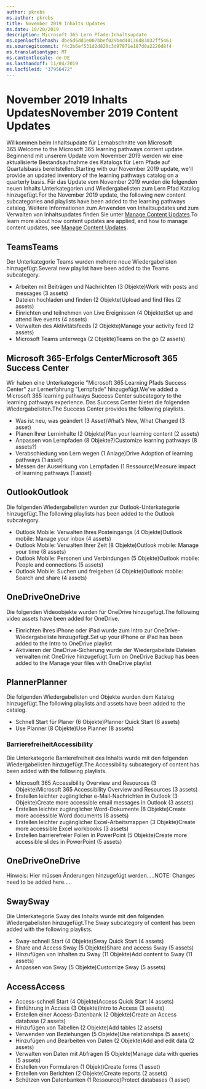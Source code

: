 ```yaml
---
author: pkrebs
ms.author: pkrebs
title: November 2019 Inhalts Updates
ms.date: 10/20/2019
description: Microsoft 365 Lern Pfade-Inhaltsupdate
ms.openlocfilehash: dbe5d6dd1e007bbef029b4d40136d83032ff5461
ms.sourcegitcommit: f4c2b6ef531d2d820c3d97871e187d0a2220d8f4
ms.translationtype: MT
ms.contentlocale: de-DE
ms.lasthandoff: 11/04/2019
ms.locfileid: "37956472"
---
```

# <a name="november-2019-content-updates"></a><span data-ttu-id="61691-103">November 2019 Inhalts Updates</span><span class="sxs-lookup"><span data-stu-id="61691-103">November 2019 Content Updates</span></span>
<span data-ttu-id="61691-104">Willkommen beim Inhaltsupdate für Lernabschnitte von Microsoft 365.</span><span class="sxs-lookup"><span data-stu-id="61691-104">Welcome to the Microsoft 365 learning pathways content update.</span></span> <span data-ttu-id="61691-105">Beginnend mit unserem Update vom November 2019 werden wir eine aktualisierte Bestandsaufnahme des Katalogs für Lern Pfade auf Quartalsbasis bereitstellen.</span><span class="sxs-lookup"><span data-stu-id="61691-105">Starting with our November 2019 update, we'll provide an updated inventory of the learning pathways catalog on a quarterly basis.</span></span> <span data-ttu-id="61691-106">Für das Update vom November 2019 wurden die folgenden neuen Inhalts Unterkategorien und Wiedergabelisten zum Lern Pfad Katalog hinzugefügt.</span><span class="sxs-lookup"><span data-stu-id="61691-106">For the November 2019 update, the following new content subcategories and playlists have been added to the learning pathways catalog.</span></span> <span data-ttu-id="61691-107">Weitere Informationen zum Anwenden von Inhaltsupdates und zum Verwalten von Inhaltsupdates finden Sie unter [Manage Content Updates](custom_contentupdatesmanage.md).</span><span class="sxs-lookup"><span data-stu-id="61691-107">To learn more about how content updates are applied, and how to manage content updates, see [Manage Content Updates](custom_contentupdatesmanage.md).</span></span>    

## <a name="teams"></a><span data-ttu-id="61691-108">Teams</span><span class="sxs-lookup"><span data-stu-id="61691-108">Teams</span></span>
<span data-ttu-id="61691-109">Der Unterkategorie Teams wurden mehrere neue Wiedergabelisten hinzugefügt.</span><span class="sxs-lookup"><span data-stu-id="61691-109">Several new playlist have been added to the Teams subcategory.</span></span>
- <span data-ttu-id="61691-110">Arbeiten mit Beiträgen und Nachrichten (3 Objekte)</span><span class="sxs-lookup"><span data-stu-id="61691-110">Work with posts and messages (3 assets)</span></span>
- <span data-ttu-id="61691-111">Dateien hochladen und finden (2 Objekte)</span><span class="sxs-lookup"><span data-stu-id="61691-111">Upload and find files (2 assets)</span></span>
- <span data-ttu-id="61691-112">Einrichten und teilnehmen von Live Ereignissen (4 Objekte)</span><span class="sxs-lookup"><span data-stu-id="61691-112">Set up and attend live events (4 assets)</span></span>
- <span data-ttu-id="61691-113">Verwalten des Aktivitätsfeeds (2 Objekte)</span><span class="sxs-lookup"><span data-stu-id="61691-113">Manage your activity feed (2 assets)</span></span>
- <span data-ttu-id="61691-114">Microsoft Teams unterwegs (2 Objekte)</span><span class="sxs-lookup"><span data-stu-id="61691-114">Teams on the go (2 assets)</span></span>

## <a name="microsoft-365-success-center"></a><span data-ttu-id="61691-115">Microsoft 365-Erfolgs Center</span><span class="sxs-lookup"><span data-stu-id="61691-115">Microsoft 365 Success Center</span></span>
<span data-ttu-id="61691-116">Wir haben eine Unterkategorie "Microsoft 365 Learning Pfads Success Center" zur Lernerfahrung "Lernpfade" hinzugefügt.</span><span class="sxs-lookup"><span data-stu-id="61691-116">We've added a Microsoft 365 learning pathways Success Center subcategory to the learning pathways experience.</span></span> <span data-ttu-id="61691-117">Das Success Center bietet die folgenden Wiedergabelisten.</span><span class="sxs-lookup"><span data-stu-id="61691-117">The Success Center provides the following playlists.</span></span>
- <span data-ttu-id="61691-118">Was ist neu, was geändert (3 Asset)</span><span class="sxs-lookup"><span data-stu-id="61691-118">What’s New, What Changed (3 asset)</span></span>
- <span data-ttu-id="61691-119">Planen Ihrer Lerninhalte (2 Objekte)</span><span class="sxs-lookup"><span data-stu-id="61691-119">Plan your learning content (2 assets)</span></span>
- <span data-ttu-id="61691-120">Anpassen von Lernpfaden (8 Objekte?)</span><span class="sxs-lookup"><span data-stu-id="61691-120">Customize learning pathways (8 assets?)</span></span>
- <span data-ttu-id="61691-121">Verabschiedung von Lern wegen (1 Anlage)</span><span class="sxs-lookup"><span data-stu-id="61691-121">Drive Adoption of learning pathways (1 asset)</span></span>
- <span data-ttu-id="61691-122">Messen der Auswirkung von Lernpfaden (1 Ressource)</span><span class="sxs-lookup"><span data-stu-id="61691-122">Measure impact of learning pathways (1 asset)</span></span>

## <a name="outlook"></a><span data-ttu-id="61691-123">Outlook</span><span class="sxs-lookup"><span data-stu-id="61691-123">Outlook</span></span>
<span data-ttu-id="61691-124">Die folgenden Wiedergabelisten wurden zur Outlook-Unterkategorie hinzugefügt.</span><span class="sxs-lookup"><span data-stu-id="61691-124">The following playlists has been added to the Outlook subcategory.</span></span> 
- <span data-ttu-id="61691-125">Outlook Mobile: Verwalten Ihres Posteingangs (4 Objekte)</span><span class="sxs-lookup"><span data-stu-id="61691-125">Outlook mobile: Manage your inbox (4 assets)</span></span>
- <span data-ttu-id="61691-126">Outlook Mobile: Verwalten Ihrer Zeit (8 Objekte)</span><span class="sxs-lookup"><span data-stu-id="61691-126">Outlook mobile: Manage your time (8 assets)</span></span>
- <span data-ttu-id="61691-127">Outlook Mobile: Personen und Verbindungen (5 Objekte)</span><span class="sxs-lookup"><span data-stu-id="61691-127">Outlook mobile: People and connections (5 assets)</span></span>
- <span data-ttu-id="61691-128">Outlook Mobile: Suchen und freigeben (4 Objekte)</span><span class="sxs-lookup"><span data-stu-id="61691-128">Outlook mobile: Search and share (4 assets)</span></span>

## <a name="onedrive"></a><span data-ttu-id="61691-129">OneDrive</span><span class="sxs-lookup"><span data-stu-id="61691-129">OneDrive</span></span>
<span data-ttu-id="61691-130">Die folgenden Videoobjekte wurden für OneDrive hinzugefügt.</span><span class="sxs-lookup"><span data-stu-id="61691-130">The following video assets have been added for OneDrive.</span></span> 
- <span data-ttu-id="61691-131">Einrichten Ihres iPhone oder iPad wurde zum Intro zur OneDrive-Wiedergabeliste hinzugefügt.</span><span class="sxs-lookup"><span data-stu-id="61691-131">Set up your iPhone or iPad has been added to the Intro to OneDrive playlist</span></span>
- <span data-ttu-id="61691-132">Aktivieren der OneDrive-Sicherung wurde der Wiedergabeliste Dateien verwalten mit OneDrive hinzugefügt.</span><span class="sxs-lookup"><span data-stu-id="61691-132">Turn on OneDrive Backup has been added to the Manage your files with OneDrive playlist</span></span>

## <a name="planner"></a><span data-ttu-id="61691-133">Planner</span><span class="sxs-lookup"><span data-stu-id="61691-133">Planner</span></span>
<span data-ttu-id="61691-134">Die folgenden Wiedergabelisten und Objekte wurden dem Katalog hinzugefügt.</span><span class="sxs-lookup"><span data-stu-id="61691-134">The following playlists and assets have been added to the catalog.</span></span>  
- <span data-ttu-id="61691-135">Schnell Start für Planer (6 Objekte)</span><span class="sxs-lookup"><span data-stu-id="61691-135">Planner Quick Start (6 assets)</span></span>
- <span data-ttu-id="61691-136">Use Planner (8 Objekte)</span><span class="sxs-lookup"><span data-stu-id="61691-136">Use Planner (8 assets)</span></span>

### <a name="accessibility"></a><span data-ttu-id="61691-137">Barrierefreiheit</span><span class="sxs-lookup"><span data-stu-id="61691-137">Accessibility</span></span>
<span data-ttu-id="61691-138">Die Unterkategorie Barrierefreiheit des Inhalts wurde mit den folgenden Wiedergabelisten hinzugefügt.</span><span class="sxs-lookup"><span data-stu-id="61691-138">The Accessibility subcategory of content has been added with the following playlists.</span></span> 
- <span data-ttu-id="61691-139">Microsoft 365 Accessibility Overview and Resources (3 Objekte)</span><span class="sxs-lookup"><span data-stu-id="61691-139">Microsoft 365 Accessibility Overview and Resources (3 assets)</span></span>
- <span data-ttu-id="61691-140">Erstellen leichter zugänglicher e-Mail-Nachrichten in Outlook (3 Objekte)</span><span class="sxs-lookup"><span data-stu-id="61691-140">Create more accessible email messages in Outlook (3 assets)</span></span>
- <span data-ttu-id="61691-141">Erstellen leichter zugänglicher Word-Dokumente (8 Objekte)</span><span class="sxs-lookup"><span data-stu-id="61691-141">Create more accessible Word documents (8 assets)</span></span>
- <span data-ttu-id="61691-142">Erstellen leichter zugänglicher Excel-Arbeitsmappen (3 Objekte)</span><span class="sxs-lookup"><span data-stu-id="61691-142">Create more accessible Excel workbooks (3 assets)</span></span>
- <span data-ttu-id="61691-143">Erstellen barrierefreier Folien in PowerPoint (5 Objekte)</span><span class="sxs-lookup"><span data-stu-id="61691-143">Create more accessible slides in PowerPoint (5 assets)</span></span>

## <a name="onedrive"></a><span data-ttu-id="61691-144">OneDrive</span><span class="sxs-lookup"><span data-stu-id="61691-144">OneDrive</span></span>
<span data-ttu-id="61691-145">Hinweis: Hier müssen Änderungen hinzugefügt werden.....</span><span class="sxs-lookup"><span data-stu-id="61691-145">NOTE: Changes need to be added here.....</span></span>

## <a name="sway"></a><span data-ttu-id="61691-146">Sway</span><span class="sxs-lookup"><span data-stu-id="61691-146">Sway</span></span>
<span data-ttu-id="61691-147">Die Unterkategorie Sway des Inhalts wurde mit den folgenden Wiedergabelisten hinzugefügt.</span><span class="sxs-lookup"><span data-stu-id="61691-147">The Sway subcategory of content has been added with the following playlists.</span></span> 
- <span data-ttu-id="61691-148">Sway-schnell Start (4 Objekte)</span><span class="sxs-lookup"><span data-stu-id="61691-148">Sway Quick Start (4 assets)</span></span>
- <span data-ttu-id="61691-149">Share and Access Sway (5 Objekte)</span><span class="sxs-lookup"><span data-stu-id="61691-149">Share and access Sway (5 assets)</span></span>
- <span data-ttu-id="61691-150">Hinzufügen von Inhalten zu Sway (11 Objekte)</span><span class="sxs-lookup"><span data-stu-id="61691-150">Add content to Sway (11 assets)</span></span>
- <span data-ttu-id="61691-151">Anpassen von Sway (5 Objekte)</span><span class="sxs-lookup"><span data-stu-id="61691-151">Customize Sway (5 assets)</span></span>

## <a name="access"></a><span data-ttu-id="61691-152">Access</span><span class="sxs-lookup"><span data-stu-id="61691-152">Access</span></span>
- <span data-ttu-id="61691-153">Access-schnell Start (4 Objekte)</span><span class="sxs-lookup"><span data-stu-id="61691-153">Access Quick Start (4 assets)</span></span>
- <span data-ttu-id="61691-154">Einführung in Access (3 Objekte)</span><span class="sxs-lookup"><span data-stu-id="61691-154">Intro to Access (3 assets)</span></span>
- <span data-ttu-id="61691-155">Erstellen einer Access-Datenbank (2 Objekte)</span><span class="sxs-lookup"><span data-stu-id="61691-155">Create an Access database (2 assets)</span></span>
- <span data-ttu-id="61691-156">Hinzufügen von Tabellen (2 Objekte)</span><span class="sxs-lookup"><span data-stu-id="61691-156">Add tables (2 assets)</span></span>
- <span data-ttu-id="61691-157">Verwenden von Beziehungen (5 Objekte)</span><span class="sxs-lookup"><span data-stu-id="61691-157">Use relationships (5 assets)</span></span>
- <span data-ttu-id="61691-158">Hinzufügen und Bearbeiten von Daten (2 Objekte)</span><span class="sxs-lookup"><span data-stu-id="61691-158">Add and edit data (2 assets)</span></span>
- <span data-ttu-id="61691-159">Verwalten von Daten mit Abfragen (5 Objekte)</span><span class="sxs-lookup"><span data-stu-id="61691-159">Manage data with queries (5 assets)</span></span>
- <span data-ttu-id="61691-160">Erstellen von Formularen (1 Objekt)</span><span class="sxs-lookup"><span data-stu-id="61691-160">Create forms (1 asset)</span></span>
- <span data-ttu-id="61691-161">Erstellen von Berichten (2 Objekte)</span><span class="sxs-lookup"><span data-stu-id="61691-161">Create reports (2 assets)</span></span>
- <span data-ttu-id="61691-162">Schützen von Datenbanken (1 Ressource)</span><span class="sxs-lookup"><span data-stu-id="61691-162">Protect databases (1 asset)</span></span>


